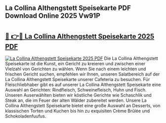 ## La Collina Althengstett Speisekarte PDF Download Online 2025 Vw91P

# <h2><a href="http://gc98wk.nevu.top/?p=La+Collina+Althengstett+Speisekarte">🔗 👉🔴 La Collina Althengstett Speisekarte 2025 PDF</a></h2>

[![La Collina Althengstett Speisekarte 2025 PDF](https://i.imgur.com/dBaPXMq.png)](http://gc98wk.nevu.top/?p=La+Collina+Althengstett+Speisekarte)
Die La Collina Althengstett Speisekarte ist die Kunst, ein Gericht zu kreieren und zwischen einer Vielzahl von Gerichten zu wählen. Wenn Sie nach einem leichten und frischen Gericht suchen, empfehlen wir Ihnen, unseren Salatbereich auf der La Collina Althengstett Speisekarte unserer Cafeteria zu besuchen. Für Fleischliebhaber gibt es auf unserer La Collina Althengstett Speisekarte eine Auswahl an Gerichten: Rindfleisch, Schweinefleisch, Huhn und Fisch. Unseren Auserwählten bieten wir köstliche Gerichte wie Schaschlik und Steak an, die im Feuer der alten Wälder zubereitet werden. Unsere La Collina Althengstett Speisekarte bietet eine große Auswahl an Desserts, von klassischen Torten und Kuchen bis hin zu exquisiten Crème Brûlée und Schokoladenfuufus.
